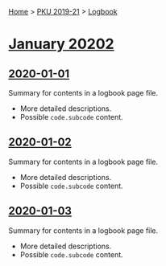 [Home](../../Home) > [PKU 2019-21](../Contents) > [Logbook](Contents)

# [January 20202](2020-01)

## [2020-01-01](2020-01-01)

Summary for contents in a logbook page file.

* More detailed descriptions.
* Possible `code.subcode` content.


## [2020-01-02](2020-01-02)

Summary for contents in a logbook page file.

* More detailed descriptions.
* Possible `code.subcode` content.


## [2020-01-03](2020-01-03)

Summary for contents in a logbook page file.

* More detailed descriptions.
* Possible `code.subcode` content.
